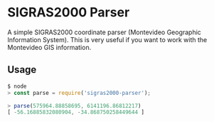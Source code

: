# SIGRAS2000 Parser

A simple SIGRAS2000 coordinate parser (Montevideo Geographic Information System). This is very useful if you want to work with the Montevideo GIS information.

## Usage

```js
$ node
> const parse = require('sigras2000-parser');

> parse(575964.88858695, 6141196.86812217)
[ -56.16885832080904, -34.868750258449644 ]

```
